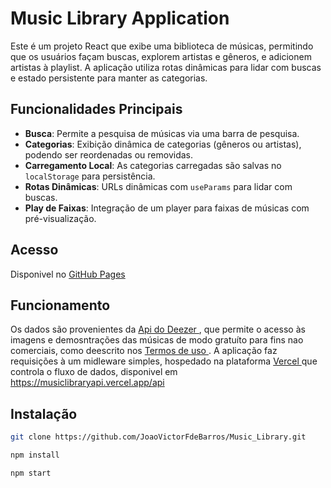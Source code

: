 # Music Library Application

Este é um projeto React que exibe uma biblioteca de músicas, permitindo que os usuários façam buscas, explorem artistas e gêneros, e adicionem artistas à playlist. A aplicação utiliza rotas dinâmicas para lidar com buscas e estado persistente para manter as categorias.

## Funcionalidades Principais

- **Busca**: Permite a pesquisa de músicas via uma barra de pesquisa.
- **Categorias**: Exibição dinâmica de categorias (gêneros ou artistas), podendo ser reordenadas ou removidas.
- **Carregamento Local**: As categorias carregadas são salvas no `localStorage` para persistência.
- **Rotas Dinâmicas**: URLs dinâmicas com `useParams` para lidar com buscas.
- **Play de Faixas**: Integração de um player para faixas de músicas com pré-visualização.

## Acesso
Disponivel no <a href='google.com'>GitHub Pages</a>

## Funcionamento
Os dados são provenientes da <a href='https://developers.deezer.com/api'> Api do Deezer </a>, que permite o acesso às imagens e demosntrações das músicas de modo gratuíto para fins nao comerciais, como deescrito nos <a href='https://developers.deezer.com/termsofuse'>Termos de uso </a>.
A aplicação faz requisições à um midleware simples, hospedado na plataforma <a href='https://vercel.com/'>Vercel </a> que controla o fluxo de dados, disponivel em <a href='https://musiclibraryapi.vercel.app/api'>https://musiclibraryapi.vercel.app/api</a>

## Instalação
```bash
git clone https://github.com/JoaoVictorFdeBarros/Music_Library.git
```

```bash
npm install
```

```bash
npm start
```
